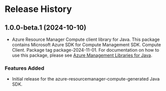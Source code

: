 # Release History

## 1.0.0-beta.1 (2024-10-10)

- Azure Resource Manager Compute client library for Java. This package contains Microsoft Azure SDK for Compute Management SDK. Compute Client. Package tag package-2024-11-01. For documentation on how to use this package, please see [Azure Management Libraries for Java](https://aka.ms/azsdk/java/mgmt).
### Features Added

- Initial release for the azure-resourcemanager-compute-generated Java SDK.
